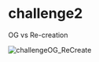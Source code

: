 # challenge2</br>
OG vs Re-creation

![challengeOG_ReCreate](https://github.com/user-attachments/assets/f2fa1ee0-6a2f-4a40-abb6-ad5494adc822)


